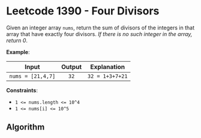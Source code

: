 # Leetcode 1390 - Four Divisors
Given an integer array `nums`, return the sum of divisors of the integers in that array that have exactly four divisors. *If there is no such integer in the array, return 0*. 

**Example**:

|       Input       | Output |   Explanation   |
| :---------------: | :----: | :-------------: |
| `nums = [21,4,7]` |  `32`  | `32 = 1+3+7+21` |

**Constraints**:

- `1 <= nums.length <= 10^4`
- `1 <= nums[i] <= 10^5`

## Algorithm

